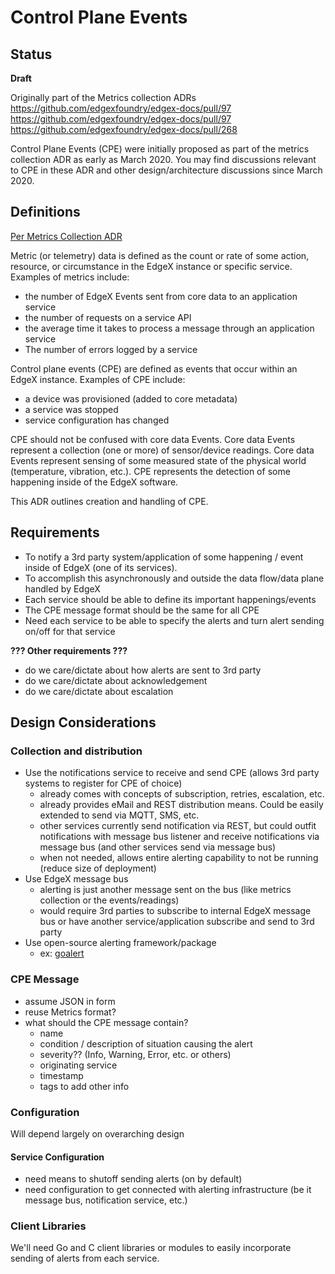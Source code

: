 # Control Plane Events

## Status

**Draft**

Originally part of the Metrics collection ADRs
https://github.com/edgexfoundry/edgex-docs/pull/97
https://github.com/edgexfoundry/edgex-docs/pull/97
https://github.com/edgexfoundry/edgex-docs/pull/268

Control Plane Events (CPE) were initially proposed as part of the metrics collection ADR as early as March 2020.   You may find discussions relevant to CPE in these ADR and other design/architecture discussions since March 2020. 

## Definitions
[Per Metrics Collection ADR](./0006-Metrics-Collection.md)

Metric (or telemetry) data is defined as the count or rate of some action, resource, or circumstance in the EdgeX instance or specific service. Examples of metrics include:

- the number of EdgeX Events sent from core data to an application service
- the number of requests on a service API
- the average time it takes to process a message through an application service
- The number of errors logged by a service

Control plane events (CPE) are defined as events that occur within an EdgeX instance. Examples of CPE include:

- a device was provisioned (added to core metadata)
- a service was stopped
- service configuration has changed

CPE should not be confused with core data Events. Core data Events represent a collection (one or more) of sensor/device readings. Core data Events represent sensing of some measured state of the physical world (temperature, vibration, etc.). CPE represents the detection of some happening inside of the EdgeX software.

This ADR outlines creation and handling of CPE.

## Requirements

- To notify a 3rd party system/application of some happening / event inside of EdgeX (one of its services).
- To accomplish this asynchronously and outside the data flow/data plane handled by EdgeX 
- Each service should be able to define its important happenings/events
- The CPE message format should be the same for all CPE
- Need each service to be able to specify the alerts and turn alert sending on/off for that service

**??? Other requirements ???**
- do we care/dictate about how alerts are sent to 3rd party
- do we care/dictate about acknowledgement
- do we care/dictate about escalation

## Design Considerations

### Collection and distribution

- Use the notifications service to receive and send CPE (allows 3rd party systems to register for CPE of choice)
    - already comes with concepts of subscription, retries, escalation, etc.
    - already provides eMail and REST distribution means.  Could be easily extended to send via MQTT, SMS, etc.
    - other services currently send notification via REST, but could outfit notifications with message bus listener and receive notifications via message bus (and other services send via message bus)
    - when not needed, allows entire alerting capability to not be running (reduce size of deployment)
- Use EdgeX message bus
    - alerting is just another message sent on the bus (like metrics collection or the events/readings)
    - would require 3rd parties to subscribe to internal EdgeX message bus or have another service/application subscribe and send to 3rd party
- Use open-source alerting framework/package
    - ex: [goalert](http://goalert.me)

### CPE Message 

- assume JSON in form
- reuse Metrics format?
- what should the CPE message contain?
    - name
    - condition / description of situation causing the alert
    - severity?? (Info, Warning, Error, etc. or others)
    - originating service
    - timestamp
    - tags to add other info

### Configuration

Will depend largely on overarching design 

#### Service Configuration
- need means to shutoff sending alerts (on by default)
- need configuration to get connected with alerting infrastructure (be it message bus, notification service, etc.)

### Client Libraries

We'll need Go and C client libraries or modules to easily incorporate sending of alerts from each service.



